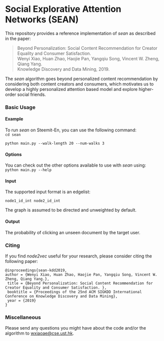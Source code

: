 # Social Explorative Attention Networks (SEAN)

This repository provides a reference implementation of *sean* as described in the paper:<br>
> Beyond Personalization: Social Content Recommendation for Creator Equality and Consumer Satisfaction.<br>
> Wenyi Xiao, Huan Zhao, Haojie Pan, Yangqiu Song, Vincent W. Zheng, Qiang Yang.<br>
> Knowledge Discovery and Data Mining, 2019.<br>
> <Insert paper link>

The *sean* algorithm goes beyond personalized content recommendation by considering both content creators and consumers, which motivates us to develop a highly personalized attention based model and explore higher-order social friends.

### Basic Usage

#### Example
To run *sean* on Steemit-En, you can use the following command:<br/>
  ``cd sean``
  
  ``python main.py --walk-length 20 --num-walks 3``

#### Options
You can check out the other options available to use with *sean* using:<br/>
	``python main.py --help``

#### Input
The supported input format is an edgelist:

	node1_id_int node2_id_int 
		
The graph is assumed to be directed and unweighted by default. 

#### Output
The probability of clicking an unseen document by the target user.

### Citing
If you find *node2vec* useful for your research, please consider citing the following paper:

	@inproceedings{sean-kdd2019,
	author = {Wenyi Xiao, Huan Zhao, Haojie Pan, Yangqiu Song, Vincent W. Zheng, Qiang Yang.},
	 title = {Beyond Personalization: Social Content Recommendation for Creator Equality and Consumer Satisfaction. },
	 booktitle = {Proceedings of the 25nd ACM SIGKDD International Conference on Knowledge Discovery and Data Mining},
	 year = {2019}
	}


### Miscellaneous

Please send any questions you might have about the code and/or the algorithm to <wxiaoae@cse.ust.hk>.

